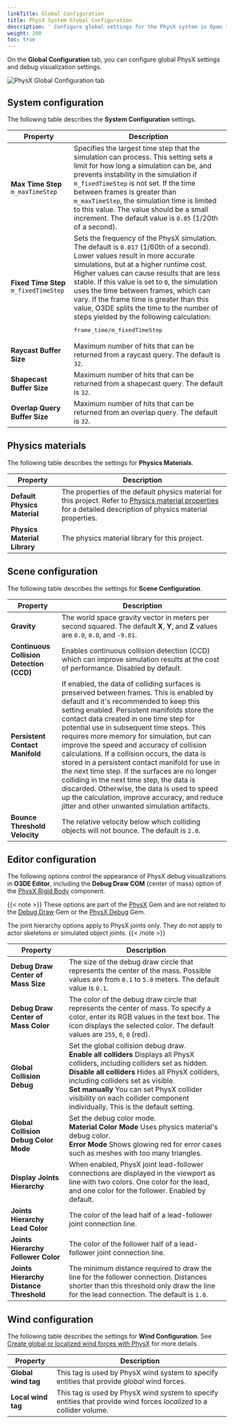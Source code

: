 ```yaml
---
linkTitle: Global Configuration
title: PhysX System Global Configuration
description: ' Configure global settings for the PhysX system in Open 3D Engine (O3DE). '
weight: 200
toc: true
---
```


On the **Global Configuration** tab, you can configure global PhysX settings and debug visualization settings.

![PhysX Global Configuration tab](/images/user-guide/interactivity/physics/nvidia-physx/configuring/physx-configuration-1.png)

## System configuration 

The following table describes the **System Configuration** settings.

| Property | Description |
| - | - |
| **Max Time Step** `m_maxTimeStep` | Specifies the largest time step that the simulation can process. This setting sets a limit for how long a simulation can be, and prevents instability in the simulation if `m_fixedTimeStep` is not set. If the time between frames is greater than `m_maxTimeStep`, the simulation time is limited to this value. The value should be a small increment. The default value is `0.05` (1/20th of a second). |
| **Fixed Time Step** `m_fixedTimeStep` | Sets the frequency of the PhysX simulation. The default is `0.017` (1/60th of a second). Lower values result in more accurate simulations, but at a higher runtime cost. Higher values can cause results that are less stable. If this value is set to `0`, the simulation uses the time between frames, which can vary. If the frame time is greater than this value, O3DE splits the time to the number of steps yielded by the following calculation: <pre>frame_time/m_fixedTimeStep</pre> |
| **Raycast Buffer Size** | Maximum number of hits that can be returned from a raycast query.  The default is `32`. |
| **Shapecast Buffer Size** | Maximum number of hits that can be returned from a shapecast query.  The default is `32`. |
| **Overlap Query Buffer Size** | Maximum number of hits that can be returned from an overlap query.  The default is `32`. |

## Physics materials 

The following table describes the settings for **Physics Materials**.

| Property | Description |
| - | - |
| **Default Physics Material** | The properties of the default physics material for this project. Refer to [Physics material properties](/docs/user-guide/interactivity/physics/nvidia-physx/materials/#physics-material-properties) for a detailed description of physics material properties. |
| **Physics Material Library** | The physics material library for this project. |

## Scene configuration 

The following table describes the settings for **Scene Configuration**.

| Property | Description |
| - | - |
| **Gravity** |  The world space gravity vector in meters per second squared. The default **X**, **Y**, and **Z** values are `0.0`, `0.0`, and `-9.81`. |
| **Continuous Collision Detection (CCD)** |  Enables continuous collision detection (CCD) which can improve simulation results at the cost of performance. Disabled by default. |
| **Persistent Contact Manifold** |  If enabled, the data of colliding surfaces is preserved between frames. This is enabled by default and it's recommended to keep this setting enabled. Persistent manifolds store the contact data created in one time step for potential use in subsequent time steps. This requires more memory for simulation, but can improve the speed and accuracy of collision calculations. If a collision occurs, the data is stored in a persistent contact manifold for use in the next time step. If the surfaces are no longer colliding in the next time step, the data is discarded. Otherwise, the data is used to speed up the calculation, improve accuracy, and reduce jitter and other unwanted simulation artifacts. |
| **Bounce Threshold Velocity** |  The relative velocity below which colliding objects will not bounce. The default is `2.0`.  |

## Editor configuration 

The following options control the appearance of PhysX debug visualizations in **O3DE Editor**, including the **Debug Draw COM** (center of mass) option of the [PhysX Rigid Body](/docs/user-guide/components/reference/physx/rigid-body/) component.

{{< note >}}
These options are part of the [PhysX](/docs/user-guide/gems/reference/physics/nvidia/physx/) Gem and are not related to the [Debug Draw](/docs/user-guide/gems/reference/debug/debug-draw/) Gem or the [PhysX Debug](/docs/user-guide/gems/reference/physics/nvidia/physx-debug/) Gem.

The joint hierarchy options apply to PhysX joints only. They do not apply to actor skeletons or simulated object joints.
{{< /note >}}

| Property | Description |
| - | - |
| **Debug Draw Center of Mass Size** | The size of the debug draw circle that represents the center of the mass. Possible values are from `0.1` to `5.0` meters.  The default value is `0.1`.  |
| **Debug Draw Center of Mass Color** | The color of the debug draw circle that represents the center of mass. To specify a color, enter its RGB values in the text box. The icon displays the selected color. The default values are `255`, `0`, `0` (red).  |
| **Global Collision Debug** | Set the global collision debug draw.<br />**Enable all colliders** Displays all PhysX colliders, including colliders set as hidden.<br />**Disable all colliders** Hides all PhysX colliders, including colliders set as visible.<br />**Set manually** You can set PhysX collider visibility on each collider component individually. This is the default setting. |
| **Global Collision Debug Color Mode** | Set the debug color mode.<br />**Material Color Mode** Uses physics material's debug color.<br />**Error Mode** Shows glowing red for error cases such as meshes with too many triangles. |
| **Display Joints Hierarchy** | When enabled, PhysX joint lead-follower connections are displayed in the viewport as line with two colors. One color for the lead, and one color for the follower. Enabled by default. |
| **Joints Hierarchy Lead Color** | The color of the lead half of a lead-follower joint connection line. |
| **Joints Hierarchy Follower Color** | The color of the follower half of a lead-follower joint connection line. |
| **Joints Hierarchy Distance Threshold** | The minimum distance required to draw the line for the follower connection. Distances shorter than this threshold only draw the line for the lead connection. The default is `1.0`. |

## Wind configuration 

The following table describes the settings for **Wind Configuration**. See [Create global or localized wind forces with PhysX](/docs/user-guide/interactivity/physics/nvidia-physx/wind-provider/) for more details.

| Property | Description |
| --- | --- |
| **Global wind tag** | This tag is used by PhysX wind system to specify entities that provide *global* wind forces. |
| **Local wind tag** | This tag is used by PhysX wind system to specify entities that provide wind forces *localized* to a collider volume. |
